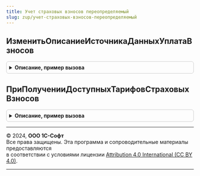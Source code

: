 ```yaml
---
title: Учет страховых взносов переопределяемый
slug: zup/учет-страховых-взносов-переопределяемый
---
```



## ИзменитьОписаниеИсточникаДанныхУплатаВзносов
<details style="margin: 1em 0; padding: 0.5em; border: 1px solid #ccc; border-radius: 6px;">

<summary style="font-weight: bold; cursor: pointer;">Описание, пример вызова</summary>

```bsl

// Позволяет потребителю изменить описание источника данных для построения запроса
// по уплате страховых взносов.
//
// Параметры:
//	ОписаниеИсточникаДанных - структура (см. УчетСтраховыхВзносов.ОписаниеИсточникаДанныхУплатаВзносов).
Процедура ИзменитьОписаниеИсточникаДанныхУплатаВзносов(ОписаниеИсточникаДанных) Экспорт
```

Пример вызова
```bsl
УчетСтраховыхВзносовПереопределяемый.ИзменитьОписаниеИсточникаДанныхУплатаВзносов(ОписаниеИсточникаДанных) 
```
</details>

## ПриПолученииДоступныхТарифовСтраховыхВзносов
<details style="margin: 1em 0; padding: 0.5em; border: 1px solid #ccc; border-radius: 6px;">

<summary style="font-weight: bold; cursor: pointer;">Описание, пример вызова</summary>

```bsl

// Позволяет потребителю изменить состав доступных тарифов страховых взносов.
//
// Параметры:
//		ДоступныеТарифы - Массив ссылок на элементы справочника ВидыТарифовСтраховыхВзносов.
//
Процедура ПриПолученииДоступныхТарифовСтраховыхВзносов(ДоступныеТарифы) Экспорт
```

Пример вызова
```bsl
УчетСтраховыхВзносовПереопределяемый.ПриПолученииДоступныхТарифовСтраховыхВзносов(ДоступныеТарифы) 
```
</details>

---

© 2024, **ООО 1С-Софт**  
Все права защищены. Эта программа и сопроводительные материалы предоставляются  
в соответствии с условиями лицензии [Attribution 4.0 International (CC BY 4.0)](https://creativecommons.org/licenses/by/4.0/legalcode).

---
